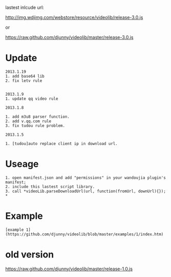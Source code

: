 lastest inlcude url:

http://img.wdjimg.com/webstore/resource/videolib/release-3.0.js

or

https://raw.github.com/djunny/videolib/master/release-3.0.js


Update
========
	2013.1.19
	1. add base64 lib
	2. fix letv rule


	2013.1.9
	1. update qq video rule

	2013.1.8
	
	1. add m3u8 parser function.
	2. add v.qq.com rule
	3. fix tudou rule problem.
	
	2013.1.5

	1. [tudou]auto replace client ip in download url.

Useage
========

	1. open manifest.json and add "permissions" in your wandoujia plugin's manifest;
	2. include this lastest script library.
	3. call *videoLib.parseDownloadUrl(url, function(fromUrl, downUrl){}); *


Example
========

	[example 1](https://github.com/djunny/videolib/blob/master/examples/1/index.htm)



old version
========
https://raw.github.com/djunny/videolib/master/release-1.0.js
